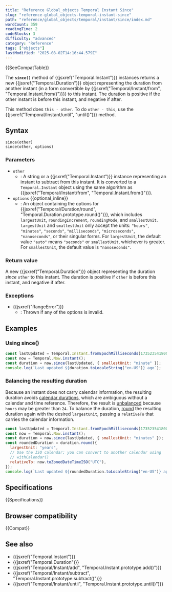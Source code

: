```yaml
---
title: "Reference Global_objects Temporal Instant Since"
slug: "reference-global_objects-temporal-instant-since"
path: "reference/global_objects/temporal/instant/since/index.md"
wordCount: 359
readingTime: 2
codeBlocks: 3
difficulty: "advanced"
category: "Reference"
tags: ["objects"]
lastModified: "2025-08-02T14:16:44.579Z"
---
```



{{SeeCompatTable}}

The **`since()`** method of {{jsxref("Temporal.Instant")}} instances returns a new {{jsxref("Temporal.Duration")}} object representing the duration from another instant (in a form convertible by {{jsxref("Temporal/Instant/from", "Temporal.Instant.from()")}}) to this instant. The duration is positive if the other instant is before this instant, and negative if after.

This method does `this - other`. To do `other - this`, use the {{jsxref("Temporal/Instant/until", "until()")}} method.

## Syntax

```js-nolint
since(other)
since(other, options)
```

### Parameters

- `other`
  - : A string or a {{jsxref("Temporal.Instant")}} instance representing an instant to subtract from this instant. It is converted to a `Temporal.Instant` object using the same algorithm as {{jsxref("Temporal/Instant/from", "Temporal.Instant.from()")}}.
- `options` {{optional_inline}}
  - : An object containing the options for {{jsxref("Temporal/Duration/round", "Temporal.Duration.prototype.round()")}}, which includes `largestUnit`, `roundingIncrement`, `roundingMode`, and `smallestUnit`. `largestUnit` and `smallestUnit` only accept the units: `"hours"`, `"minutes"`, `"seconds"`, `"milliseconds"`, `"microseconds"`, `"nanoseconds"`, or their singular forms. For `largestUnit`, the default value `"auto"` means `"seconds"` or `smallestUnit`, whichever is greater. For `smallestUnit`, the default value is `"nanoseconds"`.

### Return value

A new {{jsxref("Temporal.Duration")}} object representing the duration _since_ `other` to this instant. The duration is positive if `other` is before this instant, and negative if after.

### Exceptions

- {{jsxref("RangeError")}}
  - : Thrown if any of the options is invalid.

## Examples

### Using since()

```js
const lastUpdated = Temporal.Instant.fromEpochMilliseconds(1735235418000);
const now = Temporal.Now.instant();
const duration = now.since(lastUpdated, { smallestUnit: "minute" });
console.log(`Last updated ${duration.toLocaleString("en-US")} ago`);
```

### Balancing the resulting duration

Because an instant does not carry calendar information, the resulting duration avoids [calendar durations](/en-US/docs/Web/JavaScript/Reference/Global_Objects/Temporal/Duration#calendar_durations), which are ambiguous without a calendar and time reference. Therefore, the result is [unbalanced](/en-US/docs/Web/JavaScript/Reference/Global_Objects/Temporal/Duration#duration_balancing) because `hours` may be greater than `24`. To balance the duration, [round](/en-US/docs/Web/JavaScript/Reference/Global_Objects/Temporal/Duration/round) the resulting duration again with the desired `largestUnit`, passing a `relativeTo` that carries the calendar information.

```js
const lastUpdated = Temporal.Instant.fromEpochMilliseconds(1735235418000);
const now = Temporal.Now.instant();
const duration = now.since(lastUpdated, { smallestUnit: "minutes" });
const roundedDuration = duration.round({
  largestUnit: "years",
  // Use the ISO calendar; you can convert to another calendar using
  // withCalendar()
  relativeTo: now.toZonedDateTimeISO("UTC"),
});
console.log(`Last updated ${roundedDuration.toLocaleString("en-US")} ago`);
```

## Specifications

{{Specifications}}

## Browser compatibility

{{Compat}}

## See also

- {{jsxref("Temporal.Instant")}}
- {{jsxref("Temporal.Duration")}}
- {{jsxref("Temporal/Instant/add", "Temporal.Instant.prototype.add()")}}
- {{jsxref("Temporal/Instant/subtract", "Temporal.Instant.prototype.subtract()")}}
- {{jsxref("Temporal/Instant/until", "Temporal.Instant.prototype.until()")}}
